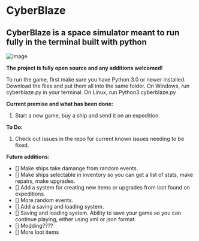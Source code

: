 # CyberBlaze
            
## CyberBlaze is a space simulator meant to run fully in the terminal built with python

![image](https://github.com/Nerdrantz/CyberBlaze/assets/66850234/286754ba-56e9-488f-9a34-e2923f998854)



**The project is fully open source and any additions welcomed!**


To run the game, first make sure you have Python 3.0 or newer installed. 
Download the files and put them all into the same folder. 
On Windows, run cyberblaze.py in your terminal. On Linux, run Python3 cyberblaze.py

**Current premise and what has been done:**
1. Start a new game, buy a ship and send it on an expedition.


**To Do:**
1. Check out issues in the repo for current known issues needing to be fixed. 


**Future additions:**
- [] Make ships take damange from random events.
- [] Make ships selectable in inventory so you can get a list of stats, make repairs, make upgrades.
- [] Add a system for creating new items or upgrades from loot found on expeditions.
- [] More random events.
- [] Add a saving and loading system.
- [] Saving and loading system. Ability to save your game so you can continue playing, either using xml or json format.
- [] Modding????
- [] More loot items
